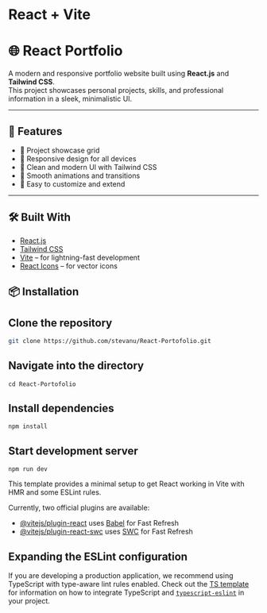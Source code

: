# React + Vite

# 🌐 React Portfolio

A modern and responsive portfolio website built using **React.js** and **Tailwind CSS**.  
This project showcases personal projects, skills, and professional information in a sleek, minimalistic UI.


---

## 🚀 Features

- 💼 Project showcase grid
- 📱 Responsive design for all devices
- 🎨 Clean and modern UI with Tailwind CSS
- 🎯 Smooth animations and transitions
- 🧠 Easy to customize and extend

---

## 🛠️ Built With

- [React.js](https://reactjs.org/)
- [Tailwind CSS](https://tailwindcss.com/)
- [Vite](https://vitejs.dev/) – for lightning-fast development
- [React Icons](https://react-icons.github.io/react-icons/) – for vector icons

## 📦 Installation

## Clone the repository
```bash
git clone https://github.com/stevanu/React-Portofolio.git
```
## Navigate into the directory
```
cd React-Portofolio
```
## Install dependencies
```
npm install
```
## Start development server
```
npm run dev
```


This template provides a minimal setup to get React working in Vite with HMR and some ESLint rules.

Currently, two official plugins are available:

- [@vitejs/plugin-react](https://github.com/vitejs/vite-plugin-react/blob/main/packages/plugin-react) uses [Babel](https://babeljs.io/) for Fast Refresh
- [@vitejs/plugin-react-swc](https://github.com/vitejs/vite-plugin-react/blob/main/packages/plugin-react-swc) uses [SWC](https://swc.rs/) for Fast Refresh

## Expanding the ESLint configuration

If you are developing a production application, we recommend using TypeScript with type-aware lint rules enabled. Check out the [TS template](https://github.com/vitejs/vite/tree/main/packages/create-vite/template-react-ts) for information on how to integrate TypeScript and [`typescript-eslint`](https://typescript-eslint.io) in your project.
```
